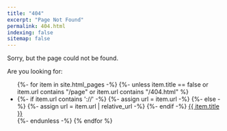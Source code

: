 ```yaml
---
title: "404"
excerpt: "Page Not Found"
permalink: 404.html
indexing: false
sitemap: false
---
```


Sorry, but the page could not be found.

Are you looking for:

<nav class="nav">
	<ul class="list list--nav">
{%- for item in site.html_pages -%}
{%- unless item.title == false or item.url contains "/page" or item.url contains "/404.html" %}
		<li class="item  item--nav{% if item.url == page.url %}  item--current{% endif %}">
		{%- if item.url contains '://' -%}
		{%- assign url = item.url -%}
		{%- else -%}
		{%- assign url = item.url | relative_url -%}
		{%- endif -%}
		<a href="{{ url }}">{{ item.title }}</a></li>
{%- endunless -%}
{% endfor %}
	</ul>
</nav>

